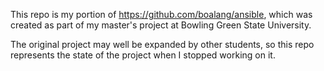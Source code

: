 This repo is my portion of https://github.com/boalang/ansible, which was created as part of my master's project at Bowling Green State University.

The original project may well be expanded by other students, so this repo represents the state of the project when I stopped working on it.

